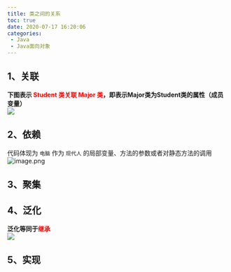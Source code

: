 ```yaml
---
title: 类之间的关系
toc: true
date: 2020-07-17 16:20:06
categories:
 - Java
 - Java面向对象
---
```

<meta name="referrer" content="no-referrer"/>

## 1、关联
**下图表示 <font color=red>Student  类关联  Major  类</font>，即表示Major类为Student类的属性（成员变量）**<br />![](https://cdn.nlark.com/yuque/0/2020/svg/437282/1594970231959-d7c25130-3788-43c5-b795-ad0d0004fa51.svg#align=left&display=inline&height=427&margin=%5Bobject%20Object%5D&originHeight=427&originWidth=197&size=0&status=done&style=none&width=197)

## 2、依赖
代码体现为 `电脑` 作为 `现代人` 的局部变量、方法的参数或者对静态方法的调用<br />![image.png](https://cdn.nlark.com/yuque/0/2020/png/437282/1595049747827-a0c1365a-85ea-4b5b-bbe9-30e05ea9d20b.png#align=left&display=inline&height=93&margin=%5Bobject%20Object%5D&name=image.png&originHeight=106&originWidth=269&size=3785&status=done&style=none&width=236)
## 3、聚集

## 4、泛化
**泛化等同于<font color=red>继承</font>**<br />![](https://cdn.nlark.com/yuque/0/2020/svg/437282/1594974464425-cdbdcdc4-c055-40e4-bdd5-107807d78647.svg#align=left&display=inline&height=222&margin=%5Bobject%20Object%5D&originHeight=222&originWidth=266&size=0&status=done&style=none&width=266)
<a name="Z6NTj"></a>
## 5、实现
